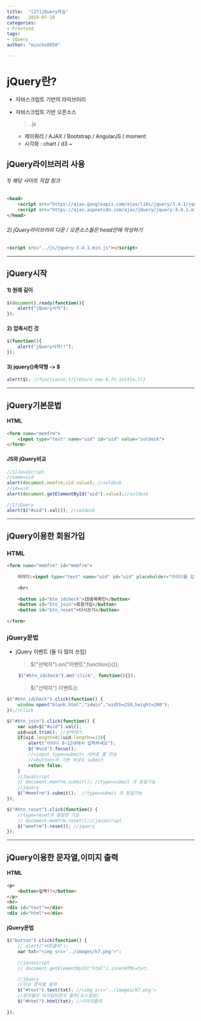 ```yaml
---
title:  "[27]jQuery학습"
date:   2019-07-10
categories: 
- Frontend
tags: 
- jQuery
author: "mincho8050"

---
```


# jQuery란?

- 자바스크립트 기반의 라이브러리 

- 자바스크립트 기반 오픈소스 

  > .js

  - 제이쿼리 / AJAX / Bootstrap / AngularJS / moment
  - 시각화 : chart / d3 ~





## jQuery라이브러리 사용



###### 1) 해당 사이트 직접 링크

```html
<head>
    <script src="https://ajax.googleapis.com/ajax/libs/jquery/3.4.1/jquery.min.js"></script> <!--또는-->
    <script src="https://ajax.aspnetcdn.com/ajax/jQuery/jquery-3.4.1.min.js"></script>
</head>
```

###### 2) jQuery라이브러리 다운 / 오픈소스들은 head안에 작성하기

```html
<script src="../js/jquery-3.4.1.min.js"></script>
```





------





## jQuery시작



#### 1) 원래 길이

```javascript
$(document).ready(function(){
    alert("jQuery시작");
});
```

#### 2) 압축시킨 것

```javascript
$(function(){
    alert("jQuery시작!!");
});
```

#### 3) jquery()축약형 -> $

```javascript
alert($); //function(e,t){return new k.fn.init(e,t)}
```





------





## jQuery기본문법



#### HTML

```html
<form name="memfrm">
    <input type="text" name="uid" id="uid" value="soldesk">
</form>
```

#### JS와 jQuery비교

```javascript
//1)JavaScript
//name=uid
alert(document.memfrm.uid.value); //soldesk
//id=uid
alert(document.getElementById("uid").value);//soldesk

//2)jQuery
alert($("#uid").val()); //soldesk
```





------





## jQuery이용한 회원가입



### HTML

```html
<form name="memfrm" id="memfrm">
    
    아아디:<input type="text" name="uid" id="uid" placeholder="아이디를 입력하세요">
    
    <hr>
    
    <button id="btn_idcheck">ID중복확인</button>
    <button id="btn_join">회원가입</button>
    <button id="btn_reset">다시쓰기</button>
    
</form>
```



### jQuery문법

- jQuery 이벤트 (둘 다 많이 쓰임)

  > $("선택자").on("이벤트",function(){});

  ```javascript
   $("#btn_idcheck").on('click', function(){});
  ```

  > $("선택자").이벤트();

```javascript
$("#btn_idcheck").click(function() {
    window.open("blank.html","idwin","width=250,height=200");
});//click

$("#btn_join").click(function() {
    var uid=$("#uid").val();
    uid=uid.trim(); //공백제거
    if(uid.length<8||uid.length>=13){
        alert("아이디 8~12내에서 입력하세요");
        $("#uid").focus();
        //<input type=submit> 서버로 폼 전송
        //<button>의 기본 속성도 submit
        return false;
    }
    //JavaScript
    // document.memfrm.submit(); //type=submit 과 동일기능
    //jquery
    $("#memfrm").submit();  //type=submit 과 동일기능
});

$("#btn_reset").click(function() {
    //type=reset과 동일한 기능
    // document.memfrm.reset();//javascript
    $("memfrm").reset(); //jquery
});
```





------





## jQuery이용한 문자열,이미지 출력



#### HTML

```html
<p>
    <button>입력!!</button>
</p>
<hr>
<div id="text"></div>
<div id="html"></div>
```



#### jQuery문법

```javascript
$("button").click(function() {
    // alert("버튼클릭");
    var txt="<img src='../images/k7.png'>";
    
    //javascript
    // document.getElementById("html").innerHTML=txt;

    //jQuery
    //단순 문자열 출력
    $("#text").text(txt); //<img src='../images/k7.png'>
    //문자열이 마크업되면서 출력(요소생성)
    $("#html").html(txt); //이미지출력
    
});
```

